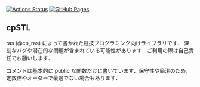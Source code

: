 [![Actions Status](https://github.com/ras-cp/cpSTL/workflows/verify/badge.svg)](https://github.com/ras-cp/cpSTL/actions)
[![GitHub Pages](https://img.shields.io/static/v1?label=GitHub+Pages&message=+&color=brightgreen&logo=github)](https://ras-cp.github.io/cpSTL/)

## cpSTL
ras (@cp_ras) によって書かれた競技プログラミング向けライブラリです．
深刻なバグや潜在的な問題が含まれている可能性があります．ご利用の際は自己責任でお願いします．

コメントは基本的に public な関数だけに書いています．保守性や簡潔のため，定数倍やオーダーで最適でない場合もあります．
